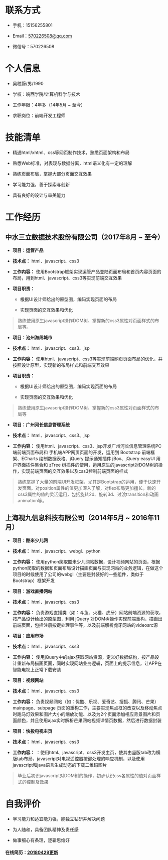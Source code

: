 # 联系方式

- 手机：15156255801

- Email：570226508@qq.com

- 微信号：570226508

# 个人信息

- 吴粒蔚/男/1990

- 学校：皖西学院/计算机科学与技术

- 工作年限：4年多（14年5月 ~ 至今）

- 求职岗位：前端开发工程师

# 技能清单

- 精通html/xhtml、css等网页制作技术，熟悉页面架构和布局

- 熟悉Web标准，对表现与数据分离，html语义化有一定的理解

- 熟练页面布局，掌握大部分页面交互效果

- 学习能力强，善于探索与创新

- 具有良好的设计与审美能力

# 工作经历

## 中水三立数据技术股份有限公司（2017年8月 ~ 至今）

- **项目：运管产品**

- **技术点：** html、javascript、css3

- **工作内容：** 使用Bootstrap框架实现运管产品登陆页面布局和首页内容页面的布局，用到html、javascript、css3等实现前端交互效果

- **项目职责：**

    - 根据UI设计师给出的原型图，编码实现页面的布局
    
    - 实现页面的交互效果和优化
    
> 熟练使用原生javascript操作DOM树、掌握新的css3属性对页面样式的布局等。

- **项目：池州海绵城市**

- **技术点：** html、javascript、css3、jsp

- **工作内容：** 使用html、javascript、css3等实现前端网页页面布局的优化，并按照设计原型，实现新的布局样式和前端交互效果 

- **项目职责：**

    - 根据UI设计师给出的原型图，编码实现页面的布局
    
    - 实现页面的交互效果和优化
    
> 熟练使用原生javascript操作DOM树、掌握新的css3属性对页面样式的布局等

- **项目：广州河长信息管理系统**

- **技术点：** html、javascript、css3、jsp

- **工作内容：** 使用html、javascript、css3、jsp开发广州河长信息管理系统PC端前端页面布局和 手机端APP网页页面的开发，运用到 Bootstrap 前端框架、ECharts 绘制数据表格、jQuery 提示通知插件 jBox、jQuery easyUI 用户界面插件集合和 zTree 树插件的使用，运用原生的javascript对DOM树的操作，实现前端页面的交互效果以及css3控制前端页面的样式

> 熟练掌握了大量的前端UI开发框架，尤其是Bootstrap的运用，便于快速开发页面。对position属性的值更加深入了解，对flex布局更加擅长。新的css3属性的值的灵活运用，包括旋转2d、旋转3d、过渡transition和动画animation等。

## 上海视九信息科技有限公司（2014年5月 ~ 2016年11月）

- **项目：酷米少儿网**

- **技术点：** html、javascript、webgl、python

- **工作内容：** 使用python爬取酷米少儿网站数据，设计视频网站的页面，根据python爬取的数据和页面布局设计描画页面与实现网站的业务逻辑，在做这个项目的时候使用了公司的webgl（主要是封装好的一些组件，类似于 Bootstrap）框架开发 

- **项目：游戏直播网站**

- **技术点：** html、javascript、css3

- **工作内容：** 负责游戏直播类（如：斗鱼、火猫、虎牙）网站前端资源的获取，按产品设计给出的原型图，利用 jQuery 对DOM树操作实现前端重构，描画出前端页面，包括注册按键处理事件等，以及前端解析虎牙网站的videosrc源

- **项目：应用市场**

- **技术点：** html、javascript、css3

- **工作内容：** 使用jQuery中的ajax获取网站资源，定义好数据结构，按产品设计重新布局描画页面，同时实现网站业务逻辑，页面上的提示信息，让APP在智能电视上正常下载安装 

- **项目：视频网站**

- **技术点：** html、javascript、css3

- **工作内容：** 负责视频网站（如：优酷、乐视、爱奇艺、搜狐、腾讯、芒果）mainpage、subpage 页面的重构工作，主要实现焦点框的改变以及移动焦点时跑马灯效果和图片大小的缩放功能、以及为2个页面添加相应背景图片和页面颜色，并且使用ajax实时解析芒果网站视频详情页数据，然后进行数据封装

- **项目：快投电视主页**

- **技术点：** html、javascript、css3

- **工作内容：** ：使用html、javascript、css3开发主页，使其由竖版tab改为横版tab布局，javascript对电视遥控器按键处理的响应机制，以及使用javascript和java语言生成动态的下载二维码图片

> 毕业后初识javascript对DOM树的操作，初步认识css各属性的值对页面样式的控制及效果

# 自我评价

- 学习能力和适宜能力强，能独立钻研并解决问题

- 为人随和，具备团队精神及责任感

- 做事细心有条理，逻辑思维好

#### 在线简历：[20180429更新](https://wulw.github.io/personal-resume/前端+四年+吴粒蔚.pdf)
